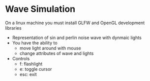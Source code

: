 # Wave Simulation

On a linux machine you must install GLFW and OpenGL development libraries

* Representation of sin and perlin noise wave with dynmaic lights
* You have the ability to
    - move light around with mouse
    - change attributes of wave and lights
* Controls
    - f: flashlight
    - e: toggle cursor
    - esc: exit
